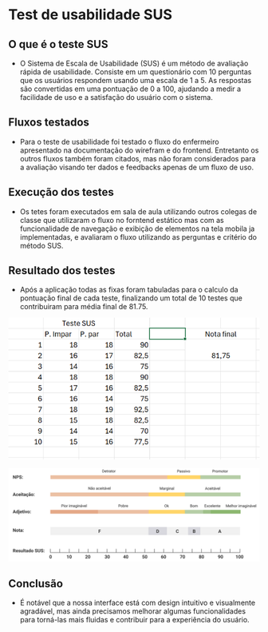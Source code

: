 # Test de usabilidade  SUS

## O que é o teste SUS 
- O Sistema de Escala de Usabilidade (SUS) é um método de avaliação rápida de usabilidade. Consiste em um questionário com 10 perguntas que os usuários respondem usando uma escala de 1 a 5. As respostas são convertidas em uma pontuação de 0 a 100, ajudando a medir a facilidade de uso e a satisfação do usuário com o sistema.

## Fluxos testados 
- Para o teste de usabilidade foi testado o fluxo do enfermeiro apresentado na documentação do wirefram e do frontend. Entretanto os outros fluxos também foram citados, mas não foram considerados para a avaliação visando ter dados e feedbacks apenas de um fluxo de uso. 

## Execução dos testes
- Os tetes foram executados em sala de aula utilizando outros colegas de classe que utilizaram o fluxo no forntend estático mas com as funcionalidade de navegação e exibição de elementos na tela mobila ja implementadas, e avaliaram o fluxo utilizando as perguntas e critério do método SUS. 

## Resultado dos testes 
- Após a aplicação todas as fixas foram tabuladas para o calculo da pontuação final de cada teste, finalizando um total de 10 testes que contribuiram para média final de 81.75.

![Dados testes](../../../static/img/sprint-4/planilhaExel.png)

![Barema testes](../../../static/img/sprint-4/testeSUS.png)


## Conclusão
- É notável que a nossa interface está com design intuitivo e visualmente agradável, mas ainda precisamos melhorar algumas funcionalidades para torná-las mais fluidas e contribuir para a experiência do usuário.